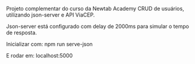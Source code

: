 Projeto complementar do curso da Newtab Academy CRUD de usuários, utilizando json-server e API ViaCEP.

Json-server está configurado com delay de 2000ms para simular o tempo de resposta.

Inicializar com:
	npm run serve-json

E rodar em:
	localhost:5000
